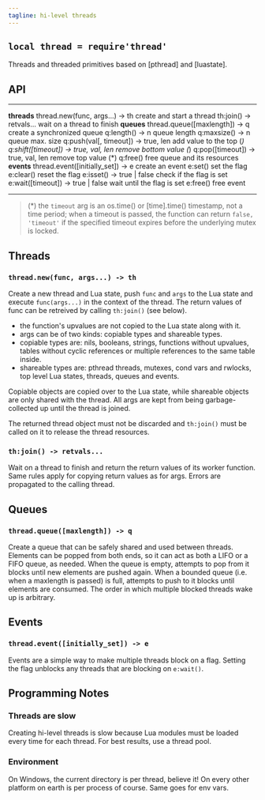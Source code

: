 ```yaml
---
tagline: hi-level threads
---
```


## `local thread = require'thread'`

Threads and threaded primitives based on [pthread] and [luastate].

## API

--------------------------------------- --------------------------------------
__threads__
thread.new(func, args...) -> th         create and start a thread
th:join() -> retvals...                 wait on a thread to finish
__queues__
thread.queue([maxlength]) -> q          create a synchronized queue
q:length() -> n                         queue length
q:maxsize() -> n                        queue max. size
q:push(val[, timeout]) -> true, len     add value to the top (*)
q:shift([timeout]) -> true, val, len    remove bottom value (*)
q:pop([timeout]) -> true, val, len      remove top value (*)
q:free()                                free queue and its resources
__events__
thread.event([initially_set]) -> e      create an event
e:set()                                 set the flag
e:clear()                               reset the flag
e:isset() -> true | false               check if the flag is set
e:wait([timeout]) -> true | false       wait until the flag is set
e:free()                                free event
--------------------------------------- --------------------------------------

> (*) the `timeout` arg is an os.time() or [time].time() timestamp,
not a time period; when a timeout is passed, the function can return
`false, 'timeout'` if the specified timeout expires before the underlying
mutex is locked.

## Threads

### `thread.new(func, args...) -> th`

Create a new thread and Lua state, push `func` and `args` to the Lua state
and execute `func(args...)` in the context of the thread. The return values
of func can be retreived by calling `th:join()` (see below).

  * the function's upvalues are not copied to the Lua state along with it.
  * args can be of two kinds: copiable types and shareable types.
  * copiable types are: nils, booleans, strings, functions without upvalues,
  tables without cyclic references or multiple references to the same
  table inside.
  * shareable types are: pthread threads, mutexes, cond vars and rwlocks,
  top level Lua states, threads, queues and events.

Copiable objects are copied over to the Lua state, while shareable
objects are only shared with the thread. All args are kept from being
garbage-collected up until the thread is joined.

The returned thread object must not be discarded and `th:join()`
must be called on it to release the thread resources.

### `th:join() -> retvals...`

Wait on a thread to finish and return the return values of its worker
function. Same rules apply for copying return values as for args.
Errors are propagated to the calling thread.

## Queues

### `thread.queue([maxlength]) -> q`

Create a queue that can be safely shared and used between threads.
Elements can be popped from both ends, so it can act as both a LIFO
or a FIFO queue, as needed. When the queue is empty, attempts to
pop from it blocks until new elements are pushed again. When a
bounded queue (i.e. when a maxlength is passed) is full, attempts
to push to it blocks until elements are consumed. The order in which
multiple blocked threads wake up is arbitrary.

## Events

### `thread.event([initially_set]) -> e`

Events are a simple way to make multiple threads block on a flag.
Setting the flag unblocks any threads that are blocking on `e:wait()`.

## Programming Notes

### Threads are slow

Creating hi-level threads is slow because Lua modules must be loaded
every time for each thread. For best results, use a thread pool.

### Environment

On Windows, the current directory is per thread, believe it!
On every other platform on earth is per process of course.
Same goes for env vars.

